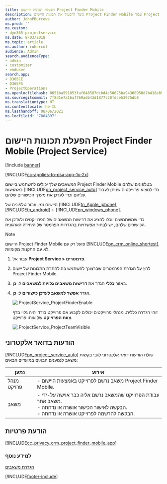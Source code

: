 ```yaml
---
title: הפעלת תכונות היישום Project Finder Mobile‏
description: כיצד להפעיל את תכונות היישום Project Finder Mobile עבור Project Service
author: JohnPBurrows
ms.prod: ''
ms.custom:
- dyn365-projectservice
ms.date: 8/03/2018
ms.topic: article
ms.author: ruhercul
audience: Admin
search.audienceType:
- admin
- customizer
- enduser
search.app:
- D365CE
- D365PS
- ProjectOperations
ms.openlocfilehash: 8651ba591853faf648587dcbd4c50625ba94360958d7b418e89aa0bf09464a89
ms.sourcegitcommit: 7f8d1e7a16af769adb43d1877c28fdce53975db8
ms.translationtype: HT
ms.contentlocale: he-IL
ms.lasthandoff: 08/06/2021
ms.locfileid: "7004897"
---
```

# <a name="enable-project-finder-mobile-app-features-project-service"></a>הפעלת תכונות היישום Project Finder Mobile‏ (Project Service)

[!include [banner](../includes/psa-now-project-operations.md)]

[!INCLUDE[cc-applies-to-psa-app-1x-2x](../includes/cc-applies-to-psa-app-1x-2x.md)]

המשאבים שלך יכולים להשתמש ביישום Project Finder Mobile בטלפונים שלהם באמצעות [!INCLUDE[pn_project_service_auto](../includes/pn-project-service-auto.md)] כדי למצוא פרוייקטים שניתן לעבוד עליהם וכדי לעדכן את מערך הכישורים שלהם.  
  
 היישום זמין עבור טלפונים של [!INCLUDE[tn_Apple_iphone](../includes/tn-apple-iphone.md)], [!INCLUDE[tn_android](../includes/tn-android.md)] ו- [!INCLUDE[pn_windows_phone](../includes/pn-windows-phone.md)].  
    
 כדי שמשתמשים יוכלו להציג את דרישות המשאבים של הפרוייקטים ולעדכן את הכישורים שלהם, יש לבחור אפשרויות בהגדרות הפרמטר של היחידה הארגונית.
  
> [!NOTE]
>  היישום Project Finder Mobile פועל רק עם [!INCLUDE[pn_crm_online_shortest](../includes/pn-crm-online-shortest.md)], לא עם התקנות מקומיות.  
  
1. עבור אל **Project Service > פרמטרים**.  
  
2. לחץ על הגדרת הפרמטרים שברצונך להשתמש בה להתרת התכונות של יישום Project Finder Mobile.  
  
3. באזור **כללי** הגדר את **‏‫דרישות משאבים גלויות למשאבים‬** ל: **כן**.  
  
4. הגדר **אפשר למשאב לעדכן כישורים** ל: **כן**.  
  
   ![.ProjectService_ProjectFinderEnable](../psa/media/project-service-project-finder-enable.png "ProjectService_ProjectFinderEnable")  
  
   זוהי הגדרה כללית. מנהלי פרוייקטים יכולים לקבוע אם פרוייקט בודד יהיה גלוי בדף **צוות הפרוייקט** של אותו פרוייקט.  
  
   ![.ProjectService_ProjectTeamVisible](../psa/media/project-service-project-team-visible.png "ProjectService_ProjectTeamVisible")  
  
## <a name="email-notifications"></a>הודעות בדואר אלקטרוני  
 [!INCLUDE[pn_project_service_auto](../includes/pn-project-service-auto.md)] שולח הודעות דואר אלקטרוני לגבי בקשות משאב לנמענים הבאים במועדים הבאים:  
  
|נמען|אירוע|  
|---------------|-----------|  
|מנהל פרויקט|- משאב נרשם לפרוייקט באמצעות היישום Project Finder Mobile.|  
|משאב|- עבודת הפרוייקט שהמשאב נרשם אליה כבר אוישה על-ידי משאב אחר.<br />- הבקשה לאישור הכישור אושרה או נדחתה.<br />- הבקשה להרשמה לפרוייקט אושרה או נדחתה.|  
  
## <a name="privacy-notice"></a>הודעת פרטיות  
 [!INCLUDE[cc_privacy_crm_project_finder_mobile_app](../includes/cc-privacy-crm-project-finder-mobile-app.md)]  
  
### <a name="see-also"></a>למידע נוסף  
 [הגדרת משאבים](../psa/set-up-resources.md)


[!INCLUDE[footer-include](../includes/footer-banner.md)]